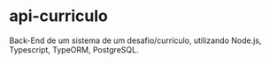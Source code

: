 # api-curriculo
Back-End de um sistema de um desafio/currículo, utilizando Node.js, Typescript, TypeORM, PostgreSQL. 
